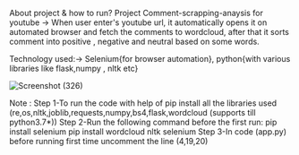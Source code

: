 About project & how to run?
Project Comment-scrapping-anaysis for youtube -> When user enter's youtube url, it automatically opens it on automated browser and fetch the comments to wordcloud, after that it sorts comment into positive , negative and neutral based on some words.

Technology used:-> Selenium{for browser automation}, python{with various libraries like flask,numpy , nltk etc}

![Screenshot (326)](https://user-images.githubusercontent.com/70972976/233432154-a596b4d2-babd-4d66-9557-ef1c0ac54b08.png)

Note : 
Step 1-To run the code with help of pip install all the libraries used (re,os,nltk,joblib,requests,numpy,bs4,flask,wordcloud (supports till python3.7*))
Step 2-Run the following command before the first run:
       pip install selenium
       pip install wordcloud nltk selenium
Step 3-In code (app.py) before running first time
      uncomment the line (4,19,20) 
